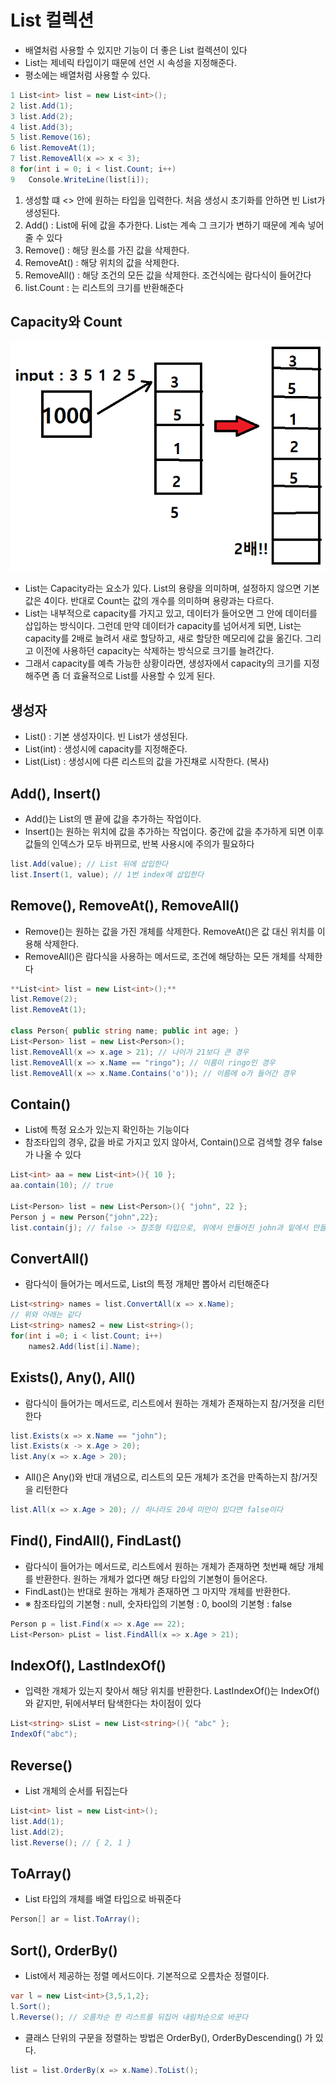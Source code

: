 # List 컬렉션

- 배열처럼 사용할 수 있지만 기능이 더 좋은 List 컬렉션이 있다
- List는 제네릭 타입이기 때문에 선언 시 속성을 지정해준다.
- 평소에는 배열처럼 사용할 수 있다.

```csharp
1 List<int> list = new List<int>();
2 list.Add(1);
3 list.Add(2);
4 list.Add(3);
5 list.Remove(16);
6 list.RemoveAt(1);
7 list.RemoveAll(x => x < 3);
8 for(int i = 0; i < list.Count; i++)
9 	Console.WriteLine(list[i]);
```

1) 생성할 떄 <> 안에 원하는 타입을 입력한다. 처음 생성시 초기화를 안하면 빈 List가 생성된다.
2) Add() : List에 뒤에 값을 추가한다. List는 계속 그 크기가 변하기 때문에 계속 넣어줄 수 있다
5) Remove() : 해당 원소를 가진 값을 삭제한다.
6) RemoveAt() : 해당 위치의 값을 삭제한다.
7) RemoveAll() : 해당 조건의 모든 값을 삭제한다. 조건식에는 람다식이 들어간다
8) list.Count : 는 리스트의 크기를 반환해준다

## Capacity와 Count

![capacity](./이미지/capacity.png)

- List는 Capacity라는 요소가 있다. List의 용량을 의미하며, 설정하지 않으면 기본값은 4이다. 반대로 Count는 값의 개수를 의미하며 용량과는 다르다.
- List는 내부적으로 capacity를 가지고 있고, 데이터가 들어오면 그 안에 데이터를 삽입하는 방식이다. 그런데 만약 데이터가 capacity를 넘어서게 되면, List는 capacity를 2배로 늘려서 새로 할당하고, 새로 할당한 메모리에 값을 옮긴다. 그리고 이전에 사용하던 capacity는 삭제하는 방식으로 크기를 늘려간다.
- 그래서 capacity를 예측 가능한 상황이라면, 생성자에서 capacity의 크기를 지정해주면 좀 더 효율적으로 List를 사용할 수 있게 된다.

## 생성자

- List<T>() : 기본 생성자이다. 빈 List가 생성된다.
- List<T>(int) : 생성시에 capacity를 지정해준다.
- List<T>(List) : 생성시에 다른 리스트의 값을 가진채로 시작한다. (복사)

## Add(), Insert()

- Add()는 List의 맨 끝에 값을 추가하는 작업이다.
- Insert()는 원하는 위치에 값을 추가하는 작업이다. 중간에 값을 추가하게 되면 이후 값들의 인덱스가 모두 바뀌므로, 반복 사용시에 주의가 필요하다

```csharp
list.Add(value); // List 뒤에 삽입한다
list.Insert(1, value); // 1번 index에 삽입한다
```

## Remove(), RemoveAt(), RemoveAll()

- Remove()는 원하는 값을 가진 개체를 삭제한다. RemoveAt()은 값 대신 위치를 이용해 삭제한다.
- RemoveAll()은 람다식을 사용하는 메서드로, 조건에 해당하는 모든 개체를 삭제한다

```csharp
**List<int> list = new List<int>();**
list.Remove(2);
list.RemoveAt(1);

class Person{ public string name; public int age; }
List<Person> list = new List<Person>();
list.RemoveAll(x => x.age > 21); // 나이가 21보다 큰 경우
list.RemoveAll(x => x.Name == "ringo"); // 이름이 ringo인 경우
list.RemoveAll(x => x.Name.Contains('o')); // 이름에 o가 들어간 경우
```

## Contain()

- List에 특정 요소가 있는지 확인하는 기능이다
- 참조타입의 경우, 값을 바로 가지고 있지 않아서, Contain()으로 검색할 경우 false가 나올 수 있다

```csharp
List<int> aa = new List<int>(){ 10 };
aa.contain(10); // true

List<Person> list = new List<Person>(){ "john", 22 };
Person j = new Person{"john",22};
list.contain(j); // false -> 참조형 타입으로, 위에서 만들어진 john과 밑에서 만들어진 john은 다르다
```

## ConvertAll()

- 람다식이 들어가는 메서드로, List의 특정 개체만 뽑아서 리턴해준다

```csharp
List<string> names = list.ConvertAll(x => x.Name);
// 위와 아래는 같다
List<string> names2 = new List<string>();
for(int i =0; i < list.Count; i++)
	names2.Add(list[i].Name);
```

## Exists(), Any(), All()

- 람다식이 들어가는 메서드로, 리스트에서 원하는 개체가 존재하는지 참/거젓을 리턴한다

```csharp
list.Exists(x => x.Name == "john");
list.Exists(x -> x.Age > 20);
list.Any(x => x.Age > 20);
```

- All()은 Any()와 반대 개념으로, 리스트의 모든 개체가 조건을 만족하는지 참/거짓을 리턴한다

```csharp
list.All(x => x.Age > 20); // 하나라도 20세 미만이 있다면 false이다
```

## Find(), FindAll(), FindLast()

- 람다식이 들어가는 메서드로, 리스트에서 원하는 개체가 존재하면 첫번째 해당 개체를 반환한다. 원하는 개체가 없다면 해당 타입의 기본형이 들어온다.
- FindLast()는 반대로 원하는 개체가 존재하면 그 마지막 개체를 반환한다.
- ※ 참조타입의 기본형 : null, 숫자타입의 기본형 : 0, bool의 기본형 : false

```csharp
Person p = list.Find(x => x.Age == 22);
List<Person> pList = list.FindAll(x => x.Age > 21);
```

## IndexOf(), LastIndexOf()

- 입력한 개체가 있는지 찾아서 해당 위치를 반환한다. LastIndexOf()는 IndexOf()와 같지만, 뒤에서부터 탐색한다는 차이점이 있다

```csharp
List<string> sList = new List<string>(){ "abc" };
IndexOf("abc");
```

## Reverse()

- List 개체의 순서를 뒤집는다

```csharp
List<int> list = new List<int>();
list.Add(1);
list.Add(2);
list.Reverse(); // { 2, 1 }
```

## ToArray()

- List 타입의 개체를 배열 타입으로 바꿔준다

```csharp
Person[] ar = list.ToArray();
```

## Sort(), OrderBy()

- List에서 제공하는 정렬 메서드이다. 기본적으로 오름차순 정렬이다.

```csharp
var l = new List<int>{3,5,1,2};
l.Sort();
l.Reverse(); // 오름차순 한 리스트를 뒤집어 내림차순으로 바꾼다
```

- 클래스 단위의 구문을 정렬하는 방법은 OrderBy(), OrderByDescending() 가 있다.

```csharp
list = list.OrderBy(x => x.Name).ToList();
```